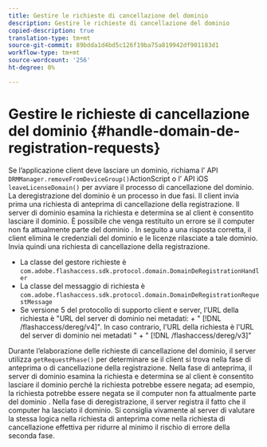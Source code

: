 ```yaml
---
title: Gestire le richieste di cancellazione del dominio
description: Gestire le richieste di cancellazione del dominio
copied-description: true
translation-type: tm+mt
source-git-commit: 89bdda1d4bd5c126f19ba75a819942df901183d1
workflow-type: tm+mt
source-wordcount: '256'
ht-degree: 0%

---
```



# Gestire le richieste di cancellazione del dominio {#handle-domain-de-registration-requests}

Se l’applicazione client deve lasciare un dominio, richiama l’ API `DRMManager.removeFromDeviceGroup()`ActionScript o l’ API iOS `leaveLicenseDomain()` per avviare il processo di cancellazione del dominio. La deregistrazione del dominio è un processo in due fasi. Il client invia prima una richiesta di anteprima di cancellazione della registrazione. Il server di dominio esamina la richiesta e determina se al client è consentito lasciare il dominio. È possibile che venga restituito un errore se il computer non fa attualmente parte del dominio . In seguito a una risposta corretta, il client elimina le credenziali del dominio e le licenze rilasciate a tale dominio. Invia quindi una richiesta di cancellazione della registrazione.

* La classe del gestore richieste è `com.adobe.flashaccess.sdk.protocol.domain.DomainDeRegistrationHandler`
* La classe del messaggio di richiesta è `com.adobe.flashaccess.sdk.protocol.domain.DomainDeRegistrationRequestMessage`
* Se versione 5 del protocollo di supporto client e server, l’URL della richiesta è &quot;URL del server di dominio nei metadati: + &quot; [!DNL /flashaccess/dereg/v4]&quot;. In caso contrario, l&#39;URL della richiesta è l&#39;URL del server di dominio nei metadati &quot; + &quot; [!DNL /flashaccess/dereg/v3]&quot;

Durante l’elaborazione delle richieste di cancellazione del dominio, il server utilizza `getRequestPhase()` per determinare se il client si trova nella fase di anteprima o di cancellazione della registrazione. Nella fase di anteprima, il server di dominio esamina la richiesta e determina se al client è consentito lasciare il dominio perché la richiesta potrebbe essere negata; ad esempio, la richiesta potrebbe essere negata se il computer non fa attualmente parte del dominio . Nella fase di deregistrazione, il server registra il fatto che il computer ha lasciato il dominio. Si consiglia vivamente al server di valutare la stessa logica nella richiesta di anteprima come nella richiesta di cancellazione effettiva per ridurre al minimo il rischio di errore della seconda fase.

